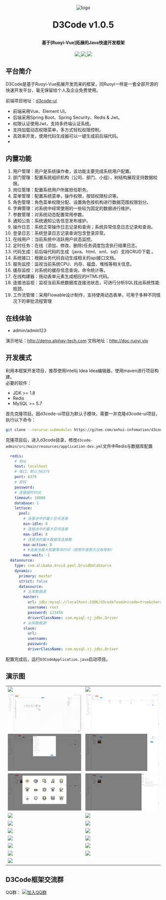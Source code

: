 <p align="center">
	<img alt="logo" src="https://default-1319610221.cos.ap-shanghai.myqcloud.com/logo.png" width="200" height="200">
</p>
<h1 align="center" style="margin: 30px 0 30px; font-weight: bold;">D3Code v1.0.5</h1>
<h4 align="center">基于[Ruoyi-Vue]拓展的Java快速开发框架</h4>
<p align="center">
	<a href="https://gitee.com/anhui-infomation/d3code/stargazers">
      <img src="https://gitee.com/anhui-infomation/d3code/badge/star.svg?theme=dark">
    </a>
	<a href="https://gitee.com/anhui-infomation/d3code">
      <img src="https://img.shields.io/badge/D3Code-v1.0.5-brightgreen.svg">
    </a>
	<a href="https://gitee.com/anhui-infomation/d3code/blob/master/LICENSE">
      <img src="https://img.shields.io/github/license/mashape/apistatus.svg">
    </a>
</p>

## 平台简介

D3Code是基于Ruoyi-Vue拓展开发而来的框架，同Ruoyi一样是一套全部开源的快速开发平台，毫无保留给个人及企业免费使用。

前端项目地址：[d3code-ui](https://gitee.com/anhui-infomation/d3code-ui)

* 前端采用Vue、Element UI。
* 后端采用Spring Boot、Spring Security、Redis & Jwt。
* 权限认证使用Jwt，支持多终端认证系统。
* 支持加载动态权限菜单，多方式轻松权限控制。
* 高效率开发，使用代码生成器可以一键生成前后端代码。
*

## 内置功能

1. 用户管理：用户是系统操作者，该功能主要完成系统用户配置。
2. 部门管理：配置系统组织机构（公司、部门、小组），树结构展现支持数据权限。
3. 岗位管理：配置系统用户所属担任职务。
4. 菜单管理：配置系统菜单，操作权限，按钮权限标识等。
5. 角色管理：角色菜单权限分配、设置角色按机构进行数据范围权限划分。
6. 字典管理：对系统中经常使用的一些较为固定的数据进行维护。
7. 参数管理：对系统动态配置常用参数。
8. 通知公告：系统通知公告信息发布维护。
9. 操作日志：系统正常操作日志记录和查询；系统异常信息日志记录和查询。
10. 登录日志：系统登录日志记录查询包含登录异常。
11. 在线用户：当前系统中活跃用户状态监控。
12. 定时任务：在线（添加、修改、删除)任务调度包含执行结果日志。
13. 代码生成：前后端代码的生成（java、html、xml、sql）支持CRUD下载 。
14. 系统接口：根据业务代码自动生成相关的api接口文档。
15. 服务监控：监视当前系统CPU、内存、磁盘、堆栈等相关信息。
16. 缓存监控：对系统的缓存信息查询，命令统计等。
17. 在线构建器：拖动表单元素生成相应的HTML代码。
18. 连接池监视：监视当前系统数据库连接池状态，可进行分析SQL找出系统性能瓶颈。
19. 工作流管理：采用Flowable设计制作，支持使用动态表单，可用于多种不同情况下的审批流程管理

## 在线体验

- admin/admin123

演示地址：http://demo.alphay-tech.com
文档地址：http://doc.ruoyi.vip

## 开发模式

利用本框架开发项目，推荐使用Intellij Idea Idea编辑器，使用maven进行项目构建。  
必要的软件：

- JDK >= 1.8
- Redis
- MySQL >= 5.7

首先克隆项目。因d3code-ui项目为默认子模块，需要一并克隆d3code-ui项目，执行以下命令：

```bash
git clone --recurse-submodules https://gitee.com/anhui-infomation/d3code.git
```

克隆项目后，进入d3code目录，修改`d3code-admin/src/main/resources/application-dev.yml`文件中Redis与数据库配置

```yaml
  redis:
    # 地址
    host: localhost
    # 端口，默认为6379
    port: 6379
    # 密码
    password:
    # 连接超时时间
    timeout: 10000
    database: 1
    lettuce:
      pool:
        # 连接池中的最小空闲连接
        min-idle: 0
        # 连接池中的最大空闲连接
        max-idle: 8
        # 连接池的最大数据库连接数
        max-active: 8
        # #连接池最大阻塞等待时间（使用负值表示没有限制）
        max-wait: -1
  datasource:
    type: com.alibaba.druid.pool.DruidDataSource
    dynamic:
      primary: master
      strict: false
      datasource:
        # 主库数据源
        master:
          url: jdbc:mysql://localhost:3306/d3code?useUnicode=true&characterEncoding=utf8&zeroDateTimeBehavior=convertToNull&useSSL=true&serverTimezone=GMT%2B8&nullCatalogMeansCurrent=true
          username: root
          password: 123456
          driverClassName: com.mysql.cj.jdbc.Driver
        # 从库数据源
        slave:
          url:
          username:
          password:
          driverClassName: com.mysql.cj.jdbc.Driver
```

配置完成后，运行`D3CodeApplication.java`启动项目。

## 演示图

<table>
    <tr>
        <td><img src="https://oscimg.oschina.net/oscnet/cd1f90be5f2684f4560c9519c0f2a232ee8.jpg"/></td>
        <td><img src="https://oscimg.oschina.net/oscnet/1cbcf0e6f257c7d3a063c0e3f2ff989e4b3.jpg"/></td>
    </tr>
    <tr>
        <td><img src="img/工作流.png"/></td>
        <td><img src="img/附件管理引擎.png"/></td>
    </tr>
    <tr>
        <td><img src="img/腾讯云存储配置.png"/></td>
        <td><img src="img/附件管理-上传.png"/></td>
    </tr>
    <tr>
        <td><img src="img/附件管理-图片预览.png"/></td>
        <td><img src="img/附件管理-详情.png"/></td>
    </tr>
    <tr>
        <td><img src="https://oscimg.oschina.net/oscnet/up-8074972883b5ba0622e13246738ebba237a.png"/></td>
        <td><img src="https://oscimg.oschina.net/oscnet/up-9f88719cdfca9af2e58b352a20e23d43b12.png"/></td>
    </tr>
    <tr>
        <td><img src="https://oscimg.oschina.net/oscnet/up-39bf2584ec3a529b0d5a3b70d15c9b37646.png"/></td>
        <td><img src="https://oscimg.oschina.net/oscnet/up-936ec82d1f4872e1bc980927654b6007307.png"/></td>
    </tr>
	<tr>
        <td><img src="https://oscimg.oschina.net/oscnet/up-b2d62ceb95d2dd9b3fbe157bb70d26001e9.png"/></td>
        <td><img src="https://oscimg.oschina.net/oscnet/up-d67451d308b7a79ad6819723396f7c3d77a.png"/></td>
    </tr>	 
    <tr>
        <td><img src="https://oscimg.oschina.net/oscnet/5e8c387724954459291aafd5eb52b456f53.jpg"/></td>
        <td><img src="https://oscimg.oschina.net/oscnet/644e78da53c2e92a95dfda4f76e6d117c4b.jpg"/></td>
    </tr>
	<tr>
        <td><img src="https://oscimg.oschina.net/oscnet/up-8370a0d02977eebf6dbf854c8450293c937.png"/></td>
        <td><img src="https://oscimg.oschina.net/oscnet/up-49003ed83f60f633e7153609a53a2b644f7.png"/></td>
    </tr>
	<tr>
        <td><img src="https://oscimg.oschina.net/oscnet/up-d4fe726319ece268d4746602c39cffc0621.png"/></td>
        <td><img src="https://oscimg.oschina.net/oscnet/up-c195234bbcd30be6927f037a6755e6ab69c.png"/></td>
    </tr>
    <tr>
        <td><img src="https://oscimg.oschina.net/oscnet/b6115bc8c31de52951982e509930b20684a.jpg"/></td>
        <td></td>
    </tr>
</table>

## D3Code框架交流群

QQ群： [![加入QQ群](https://img.shields.io/badge/908022562-blue.svg)](http://qm.qq.com/cgi-bin/qm/qr?_wv=1027&k=Un7P_Y90f6yvfX6nvsJZSnGrpuRXntUn&authKey=bRrsqhOQZ4Zed2NoT0mTNh%2FYucjHJODwc7DqIIn5MwjYwM54afy0x33NSxbYJgfD&noverify=0&group_code=908022562)
